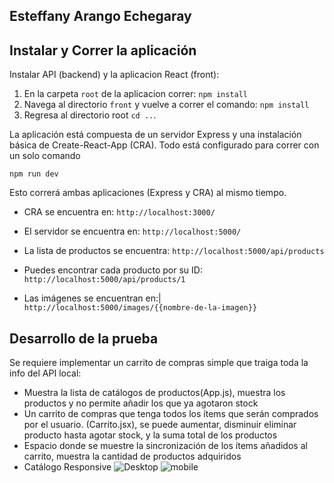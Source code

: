 ## Esteffany Arango Echegaray

## Instalar y Correr la aplicación

Instalar API (backend) y la aplicacion React (front):

1. En la carpeta `root` de la aplicacion correr:
   `npm install`
2. Navega al directorio `front` y vuelve a correr el comando:
   `npm install`
3. Regresa al directorio root `cd ..`.

La aplicación está compuesta de un servidor Express y una instalación básica de Create-React-App (CRA). Todo está configurado para correr con un solo comando

`npm run dev`

Esto correrá ambas aplicaciones (Express y CRA) al mismo tiempo.

- CRA se encuentra en:
  `http://localhost:3000/`

- El servidor se encuentra en:
  `http://localhost:5000/`

- La lista de productos se encuentra:
  `http://localhost:5000/api/products`

- Puedes encontrar cada producto por su ID:
  `http://localhost:5000/api/products/1`

- Las imágenes se encuentran en:|
  `http://localhost:5000/images/{{nombre-de-la-imagen}}`

## Desarrollo de la prueba
Se requiere implementar un carrito de compras simple que traiga toda la info del API local:

- Muestra la lista de catálogos de productos(App.js), muestra los productos y no permite añadir los que ya agotaron stock
- Un carrito de compras que tenga todos los ítems que serán comprados por el usuario. (Carrito.jsx), se puede aumentar, disminuir eliminar producto hasta agotar stock, y la suma total de los productos
- Espacio donde se muestre la sincronización de los ítems añadidos al carrito, muestra la cantidad de productos adquiridos
- Catálogo Responsive
![Desktop](https://user-images.githubusercontent.com/68023969/162289628-f30db72a-1331-4626-b83d-63ff3928b8f0.JPG)
![mobile](https://user-images.githubusercontent.com/68023969/162290748-5e69491f-537d-4d7f-acc2-2c8b9b7e418a.JPG)
